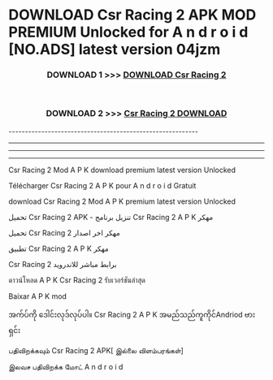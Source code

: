 # DOWNLOAD Csr Racing 2  APK MOD PREMIUM Unlocked for A n d r o i d [NO.ADS] latest version 04jzm 



<div align="center">

<h3>DOWNLOAD 1 >>> <a href="https://getmod2.web.app/?judul=Csr Racing 2 ">DOWNLOAD Csr Racing 2 </a></h3><br>

<h3>DOWNLOAD 2 >>> <a href="https://getmod2.web.app/?judul=Csr Racing 2 ">Csr Racing 2  DOWNLOAD </a></h3>

</div>
----------------------------------------------------------

----------------------------------------------------------

----------------------------------------------------------

----------------------------------------------------------

Csr Racing 2  Mod A P K download premium latest version Unlocked

Télécharger Csr Racing 2  A P K pour A n d r o i d Gratuit

download Csr Racing 2  Mod A P K premium latest version Unlocked

تحميل Csr Racing 2  APK - تنزيل برنامج Csr Racing 2  A P K مهكر

تحميل Csr Racing 2  مهكر اخر اصدار

تطبيق Csr Racing 2  A P K مهكر

Csr Racing 2  برابط مباشر للاندرويد

ดาวน์โหลด A P K Csr Racing 2  รับเวอร์ชันล่าสุด

Baixar A P K mod

အက်ပ်ကို ဒေါင်းလုဒ်လုပ်ပါ။ Csr Racing 2  A P K အမည်သည်ကူကိုင်Andriod ဗားရှင်း

பதிவிறக்கவும் Csr Racing 2  APK[ இல்லை விளம்பரங்கள்] 
 
இலவச பதிவிறக்க மோட் A n d r o i d



